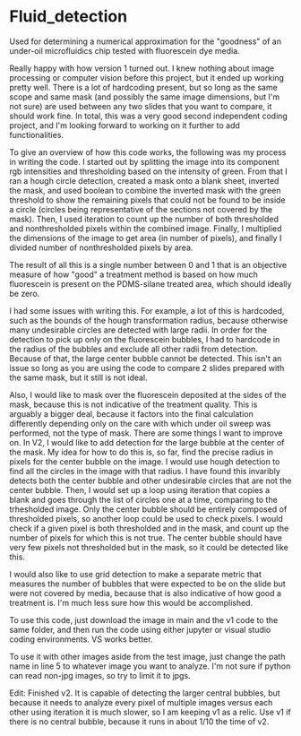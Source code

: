 # Fluid_detection
Used for determining a numerical approximation for the "goodness" of an under-oil microfluidics chip tested with fluorescein dye media.


Really happy with how version 1 turned out. I knew nothing about image processing or computer vision before this project, but it ended up working pretty well. There is a lot of hardcoding present, but so long as the same scope and same mask (and possibly the same image dimensions, but I'm not sure) are used between any two slides that you want to compare, it should work fine. In total, this was a very good second independent coding project, and I'm looking forward to working on it further to add functionalities.

To give an overview of how this code works, the following was my process in writing the code. I started out by splitting the image into its component rgb intensities and thresholding based on the intensity of green. From that I ran a hough circle detection, created a mask onto a blank sheet, inverted the mask, and used boolean to combine the inverted mask with the green threshold to show the remaining pixels that could not be found to be inside a circle (circles being representative of the sections not covered by the mask). Then, I used iteration to count up the number of both thresholded and nonthresholded pixels within the combined image. Finally, I multiplied the dimensions of the image to get area (in number of pixels), and finally I divided number of nonthresholded pixels by area.

The result of all this is a single number between 0 and 1 that is an objective measure of how "good" a treatment method is based on how much fluorescein is present on the PDMS-silane treated area, which should ideally be zero.

I had some issues with writing this. For example, a lot of this is hardcoded, such as the bounds of the hough transformation radius, because otherwise many undesirable circles are detected with large radii. In order for the detection to pick up only on the fluorescein bubbles, I had to hardcode in the radius of the bubbles and exclude all other radii from detection. Because of that, the large center bubble cannot be detected. This isn't an issue so long as you are using the code to compare 2 slides prepared with the same mask, but it still is not ideal.

Also, I would like to mask over the fluorescein deposited at the sides of the mask, because this is not indicative of the treatment quality. This is arguably a bigger deal, because it factors into the final calculation differently depending only on the care with which under oil sweep was performed, not the type of mask.
There are some things I want to improve on. In V2, I would like to add detection for the large bubble at the center of the mask. My idea for how to do this is, so far, find the precise radius in pixels for the center bubble on the image. I would use hough detection to find all the circles in the image with that radius. I have found this invaribly detects both the center bubble and other undesirable circles that are not the center bubble. Then, I would set up a loop using iteration that copies a blank and goes through the list of circles one at a time, comparing to the trhesholded image. Only the center bubble should be entirely composed of thresholded pixels, so another loop could be used to check pixels. I would check if a given pixel is both thresholded and in the mask, and count up the number of pixels for which this is not true. The center bubble should have very few pixels not thresholded but in the mask, so it could be detected like this.

I would also like to use grid detection to make a separate metric that measures the number of bubbles that were expected to be on the slide but were not covered by media, because that is also indicative of how good a treatment is. I'm much less sure how this would be accomplished.

To use this code, just download the image in main and the v1 code to the same folder, and then run the code using either jupyter or visual studio coding environments. VS works better.

To use it with other images aside from the test image, just change the path name in line 5 to whatever image you want to analyze. I'm not sure if python can read non-jpg images, so try to limit it to jpgs.

Edit: Finished v2. It is capable of detecting the larger central bubbles, but because it needs to analyze every pixel of multiple images versus each other using iteration it is much slower, so I am keeping v1 as a relic. Use v1 if there is no central bubble, because it runs in about 1/10 the time of v2.
